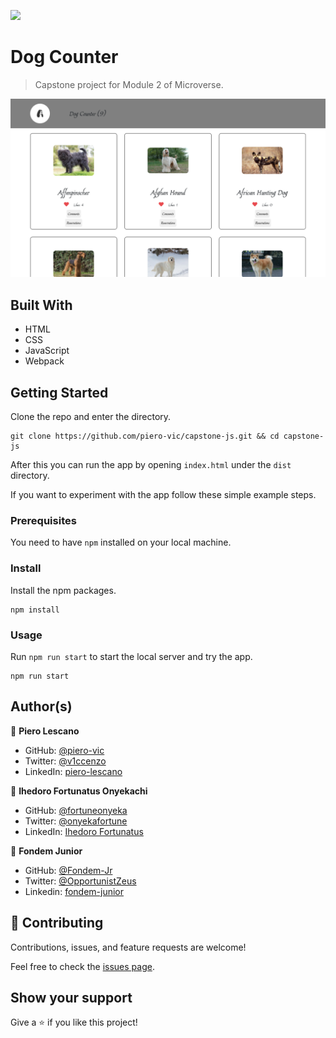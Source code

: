![](https://img.shields.io/badge/Microverse-blueviolet)

# Dog Counter

> Capstone project for Module 2 of Microverse.

![screenshot](./assets/screenshot.png)

## Built With

- HTML
- CSS
- JavaScript
- Webpack

## Getting Started

Clone the repo and enter the directory.

```shell
git clone https://github.com/piero-vic/capstone-js.git && cd capstone-js
```

After this you can run the app by opening `index.html` under the `dist` directory.

If you want to experiment with the app follow these simple example steps.

### Prerequisites
You need to have `npm` installed on your local machine.

### Install
Install the npm packages.

```shell
npm install
```

### Usage

Run `npm run start` to start the local server and try the app.

```shell
npm run start
```

## Author(s)

👤 **Piero Lescano**

- GitHub: [@piero-vic](https://github.com/piero-vic)
- Twitter: [@v1ccenzo](https://twitter.com/v1ccenzo)
- LinkedIn: [piero-lescano](https://linkedin.com/in/piero-lescano)

👤 **Ihedoro Fortunatus Onyekachi**

- GitHub: [@fortuneonyeka](https://github.com/fortuneonyeka)
- Twitter: [@onyekafortune](https://twitter.com/onyekafortune)
- LinkedIn: [Ihedoro Fortunatus](https://www.linkedin.com/in/fortunatus-ihedoro/)

👤 **Fondem Junior**

- GitHub: [@Fondem-Jr](https://github.com/Fondem-Jr)
- Twitter: [@OpportunistZeus](https://twitter.com/OpportunistZeus)
- Linkedin: [fondem-junior](https://www.linkedin.com/in/fondem-junior-57484744/)

## 🤝 Contributing

Contributions, issues, and feature requests are welcome!

Feel free to check the [issues page](../../issues/).

## Show your support

Give a ⭐️ if you like this project!

